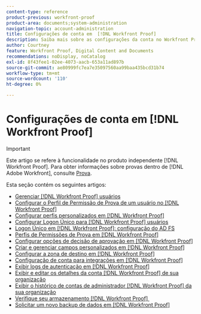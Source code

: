 ```yaml
---
content-type: reference
product-previous: workfront-proof
product-area: documents;system-administration
navigation-topic: account-administration
title: Configurações de conta em  [!DNL Workfront Proof]
description: Saiba mais sobre as configurações da conta no Workfront Proof.
author: Courtney
feature: Workfront Proof, Digital Content and Documents
recommendations: noDisplay, noCatalog
exl-id: 8f43fee1-02ee-4073-aacb-653a11ad897b
source-git-commit: ae80999fc7ea7e35097560aa99baa435bcd31b74
workflow-type: tm+mt
source-wordcount: '110'
ht-degree: 0%

---
```


# Configurações de conta em [!DNL Workfront Proof]

>[!IMPORTANT]
>
>Este artigo se refere à funcionalidade no produto independente [!DNL Workfront Proof]. Para obter informações sobre provas dentro de [!DNL Adobe Workfront], consulte [Prova](../../../review-and-approve-work/proofing/proofing.md).

Esta seção contém os seguintes artigos:

* [Gerenciar [!DNL Workfront Proof] usuários](../../../workfront-proof/wp-acct-admin/account-settings/manage-wp-users.md)
* [Configurar o Perfil de Permissão de Prova de um usuário no  [!DNL Workfront Proof]](../../../workfront-proof/wp-acct-admin/account-settings/config-user-pref-in-wp.md)
* [Configurar perfis personalizados em  [!DNL Workfront Proof]](../../../workfront-proof/wp-acct-admin/account-settings/configure-custom-profiles.md)
* [Configurar Logon Único para  [!DNL Workfront Proof]  usuários](../../../workfront-proof/wp-acct-admin/account-settings/configure-sso-for-wp-users.md)
* [Logon Único em  [!DNL Workfront Proof]: configuração do AD FS](../../../workfront-proof/wp-acct-admin/account-settings/sso-in-wp-adfs-configuration.md)
* [Perfis de Permissões de Prova em  [!DNL Workfront Proof]](../../../workfront-proof/wp-acct-admin/account-settings/proof-perm-profiles-in-wp.md)
* [Configurar opções de decisão de aprovação em  [!DNL Workfront Proof]](../../../workfront-proof/wp-acct-admin/account-settings/configure-approval-decision-in-wp.md)
* [Criar e gerenciar campos personalizados em  [!DNL Workfront Proof]](../../../workfront-proof/wp-acct-admin/account-settings/create-and-manage-custom-fields.md)
* [Configurar a zona de destino em  [!DNL Workfront Proof]](../../../workfront-proof/wp-acct-admin/account-settings/configure-dropzone-in-wp.md)
* [Configuração de conta para integrações em  [!DNL Workfront Proof]](../../../workfront-proof/wp-acct-admin/account-settings/integrations-account-setup.md)
* [Exibir logs de autenticação em  [!DNL Workfront Proof]](../../../workfront-proof/wp-acct-admin/account-settings/view-auth-logs-in-wp.md)
* [Exibir e editar os detalhes da conta  [!DNL Workfront Proof]  de sua organização](../../../workfront-proof/wp-acct-admin/account-settings/view-edit-org-wp-acct-details.md)
* [Exibir o histórico de contas de administrador [!DNL Workfront Proof] da sua organização](../../../workfront-proof/wp-acct-admin/account-settings/view-org-wp-acct-history.md)
* [Verifique seu armazenamento  [!DNL Workfront Proof] &#x200B;](../../../workfront-proof/wp-acct-admin/account-settings/check-workfront-proof-storage.md)
* [Solicitar um novo backup de dados em  [!DNL Workfront Proof]](../../../workfront-proof/wp-acct-admin/account-settings/request-new-data-backup-in-wp.md)
